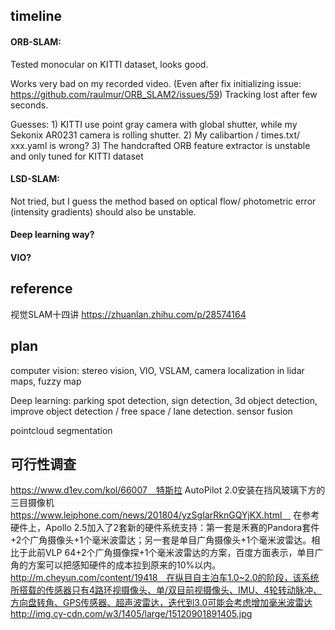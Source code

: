 ## timeline

#### ORB-SLAM: 
Tested monocular on KITTI dataset, looks good.

Works very bad on my recorded video. (Even after fix initializing issue: https://github.com/raulmur/ORB_SLAM2/issues/59)
Tracking lost after few seconds.

Guesses: 1) KITTI use point gray camera with global shutter, while my Sekonix AR0231 camera is rolling shutter. 
2) My calibartion / times.txt/ xxx.yaml is wrong?
3) The handcrafted ORB feature extractor is unstable and only tuned for KITTI dataset

#### LSD-SLAM:
Not tried, but I guess the method based on optical flow/ photometric error (intensity gradients) should also be unstable.

#### Deep learning way?
#### VIO?


## reference
视觉SLAM十四讲
https://zhuanlan.zhihu.com/p/28574164



## plan
computer vision: stereo vision, VIO, VSLAM, camera localization in lidar maps, fuzzy map

Deep learning: parking spot detection, sign detection, 3d object detection, improve object detection / free space / lane detection.
sensor fusion

pointcloud segmentation

## 可行性调查
https://www.d1ev.com/kol/66007　特斯拉 AutoPilot 2.0安装在挡风玻璃下方的三目摄像机
https://www.leiphone.com/news/201804/yzSgIarRknGQYjKX.html　
在参考硬件上，Apollo 2.5加入了2套新的硬件系统支持：第一套是禾赛的Pandora套件+2个广角摄像头+1个毫米波雷达；另一套是单目广角摄像头+1个毫米波雷达。相比于此前VLP 64+2个广角摄像探+1个毫米波雷达的方案，百度方面表示，单目广角的方案可以把感知硬件的成本拉到原来的10%以内。
http://m.cheyun.com/content/19418　在纵目自主泊车1.0~2.0的阶段，该系统所搭载的传感器只有4路环视摄像头、单/双目前视摄像头、IMU、4轮转动脉冲、方向盘转角、GPS传感器、超声波雷达，迭代到3.0可能会考虑增加毫米波雷达
http://img.cy-cdn.com/w3/1405/large/15120901891405.jpg
